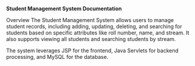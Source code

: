 **Student Management System Documentation**

Overview
The Student Management System allows users to manage student records, including adding, updating, deleting, and searching for students based on specific attributes like roll number, name, and stream. It also supports viewing all students and searching students by stream.

The system leverages JSP for the frontend, Java Servlets for backend processing, and MySQL for the database.
